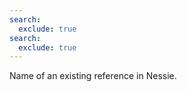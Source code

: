 ```yaml
---
search:
  exclude: true
search:
  exclude: true
---
```

<!--start-->

Name of an existing reference in Nessie.
